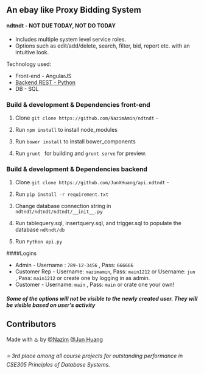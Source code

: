 ## An ebay like Proxy Bidding System
#### ndtndt - NOT DUE TODAY, NOT DO TODAY

  - Includes multiple system level service roles.
  - Options such as edit/add/delete, search, filter, bid, report etc. with an intuitive look.

Technology used:
 - Front-end - AngularJS
 - [Backend REST  - Python](https://github.com/NazimAmin/api.ndtndt)  
 - DB - SQL

### Build & development & Dependencies front-end

1. Clone `git clone https://github.com/NazimAmin/ndtndt` -

2. Run `npm install` to install node_modules

3. Run `bower install` to install bower_components


4. Run `grunt ` for building and `grunt serve` for preview.

### Build & development & Dependencies backend

1. Clone `git clone https://github.com/JunXHuang/api.ndtndt` -

2. Run `pip install -r requirement.txt`

3. Change database connection string in `ndtndt/ndtndt/ndtndt/__init__.py`

4. Run tablequery.sql, insertquery.sql, and trigger.sql to populate the database `ndtndt/db`

5. Run `Python api.py`


####Logins

-  Admin -  Username : `789-12-3456` , Pass: `666666`
-  Customer Rep - Username: `nazimamin`, Pass: `main1212`  or Username: `jun` , Pass: `main1212`  or create one by logging in as admin.
-  Customer - Username: `main` , Pass: `main`  or crate one your own!

##### *Some of the options will not be visible to the newly created user. They will be visible based on user's activity*


## Contributors


Made with :hotsprings: by [@Nazim](http://github.com/nazimamin) [@Jun Huang](http://github.com/JunXHuang)


###### :star: 3rd place among all course projects for outstanding performance in CSE305 Principles of Database Systems. 
